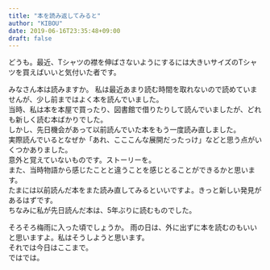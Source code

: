 ```yaml
---
title: "本を読み返してみると"
author: "KIBOU"
date: 2019-06-16T23:35:48+09:00
draft: false
---
```


どうも。最近、Tシャツの襟を伸ばさないようにするには大きいサイズのTシャツを買えばいいと気付いた者です。

みなさん本は読みますか。
私は最近あまり読む時間を取れないので読めていませんが、少し前まではよく本を読んでいました。  
当時、私は本を本屋で買ったり、図書館で借りたりして読んでいましたが、どれも新しく読む本ばかりでした。  
しかし、先日機会があって以前読んでいた本をもう一度読み直しました。  
実際読んでいるとなぜか「あれ、こここんな展開だったっけ」などと思う点がいくつかありました。  
意外と覚えていないものです。ストーリーを。  
また、当時物語から感じたことと違うことを感じとることができるかと思います。  
たまには以前読んだ本をまた読み直してみるといいですよ。きっと新しい発見があるはずです。  
ちなみに私が先日読んだ本は、5年ぶりに読むものでした。

そろそろ梅雨に入った頃でしょうか。
雨の日は、外に出ずに本を読むのもいいと思いますよ。私はそうしようと思います。  
それでは今日はここまで。  
ではでは。
